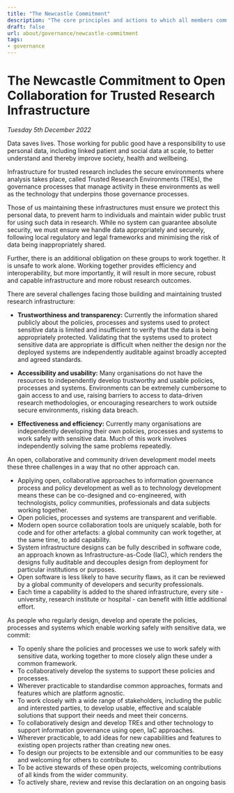 ```yaml
---
title: "The Newcastle Commitment"
description: "The core principles and actions to which all members commit"
draft: false
url: about/governance/newcastle-commitment
tags:
- governance
---
```


# The Newcastle Commitment to Open Collaboration for Trusted Research Infrastructure

_Tuesday 5th December 2022_

Data saves lives.
Those working for public good have a responsibility to use personal data, including linked patient and social data at scale, to better understand and thereby improve society, health and wellbeing.

Infrastructure for trusted research includes the secure environments where analysis takes place, called Trusted Research Environments (TREs), the governance processes that manage activity in these environments as well as the technology that underpins those governance processes.

Those of us maintaining these infrastructures must ensure we protect this personal data, to prevent harm to individuals and maintain wider public trust for using such data in research.
While no system can guarantee absolute security, we must ensure we handle data appropriately and securely, following local regulatory and legal frameworks and minimising the risk of data being inappropriately shared.

Further, there is an additional obligation on these groups to work together.
It is unsafe to work alone.
Working together provides efficiency and interoperability, but more importantly, it will result in more secure, robust and capable infrastructure and more robust research outcomes.

There are several challenges facing those building and maintaining trusted research infrastructure:

- **Trustworthiness and transparency:**
  Currently the information shared publicly about the policies, processes and systems used to protect sensitive data is limited and insufficient to verify that the data is being appropriately protected.
  Validating that the systems used to protect sensitive data are appropriate is difficult when neither the design nor the deployed systems are independently auditable against broadly accepted and agreed standards.

- **Accessibility and usability:**
  Many organisations do not have the resources to independently develop trustworthy and usable policies, processes and systems.
  Environments can be extremely cumbersome to gain access to and use, raising barriers to access to data-driven research methodologies, or encouraging researchers to work outside secure environments, risking data breach.

- **Effectiveness and efficiency:**
  Currently many organisations are independently developing their own policies, processes and systems to work safely with sensitive data.
  Much of this work involves independently solving the same problems repeatedly.

An open, collaborative and community driven development model meets these three challenges in a way that no other approach can.

- Applying open, collaborative approaches to information governance process and policy development as well as to technology development means these can be co-designed and co-engineered, with technologists, policy communities, professionals and data subjects working together.
- Open policies, processes and systems are transparent and verifiable.
- Modern open source collaboration tools are uniquely scalable, both for code and for other artefacts: a global community can work together, at the same time, to add capability.
- System infrastructure designs can be fully described in software code, an approach known as Infrastructure-as-Code (IaC), which renders the designs fully auditable and decouples design from deployment for particular institutions or purposes.
- Open software is less likely to have security flaws, as it can be reviewed by a global community of developers and security professionals.
- Each time a capability is added to the shared infrastructure, every site - university, research institute or hospital - can benefit with little additional effort.

As people who regularly design, develop and operate the policies, processes and systems which enable working safely with sensitive data, we commit:

- To openly share the policies and processes we use to work safely with sensitive data, working together to more closely align these under a common framework.
- To collaboratively develop the systems to support these policies and processes.
- Wherever practicable to standardise common approaches, formats and features which are platform agnostic.
- To work closely with a wide range of stakeholders, including the public and interested parties, to develop usable, effective and scalable solutions that support their needs and meet their concerns.
- To collaboratively design and develop TREs and other technology to support information governance using open, IaC approaches.
- Wherever practicable, to add ideas for new capabilities and features to existing open projects rather than creating new ones.
- To design our projects to be extensible and our communities to be easy and welcoming for others to contribute to.
- To be active stewards of these open projects, welcoming contributions of all kinds from the wider community.
- To actively share, review and revise this declaration on an ongoing basis